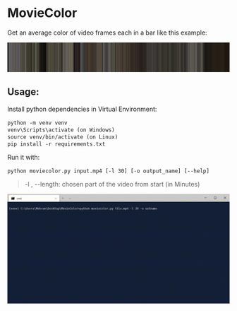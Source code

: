 # MovieColor

Get an average color of video frames each in a bar like this example:

![image of test output](doc/outresult.png)

## Usage:

Install python dependencies in Virtual Environment:
```
python -m venv venv
venv\Scripts\activate (on Windows)
source venv/bin/activate (on Linux)
pip install -r requirements.txt
```
Run it with:
```
python moviecolor.py input.mp4 [-l 30] [-o output_name] [--help]
```
>-l , --length: chosen part of the video from start (in Minutes)


![Usage](doc/usage.gif)
